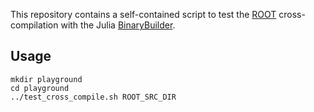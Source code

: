 This repository contains a self-contained script to test the [ROOT](https://root.cern) cross-compilation with the Julia [BinaryBuilder](https://binarybuilder.org/).

## Usage

```
mkdir playground
cd playground
../test_cross_compile.sh ROOT_SRC_DIR
```
